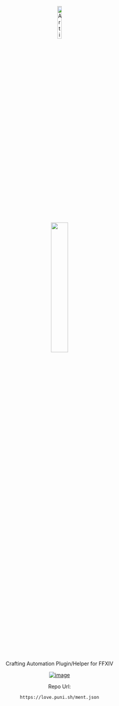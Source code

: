 <!-- Repository Header Begin -->
<div align="center">
<img src="https://love.puni.sh/resources/artisan.svg" alt="Artisan IconUrl" width="15%">
<br>
<img src="https://github.com/PunishXIV/Artisan/blob/050a58be7b0ce94c959c17e43dabecb65e38a55c/PunishImages/artisan.png" width="30%" />

Crafting Automation Plugin/Helper for FFXIV

[![image](https://discordapp.com/api/guilds/1001823907193552978/embed.png?style=banner2)](https://discord.gg/Zzrcc8kmvy)

Repo Url: 

`https://love.puni.sh/ment.json`
</div>
